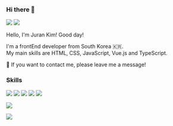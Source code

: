 ### Hi there 👋

<a href="https://ranna.tistory.com" rel="nofollow"><img src="https://img.shields.io/badge/Tech_Blog-DD0B78?style=flat-square&amp;logo=tistory%20Sponsors&amp;logoColor=white" style="max-width: 100%;"></a>
<a href="mailto:jran0323@gmail.com"><img src="https://img.shields.io/badge/jran0323@gmail.com-EA4335?style=flat-square&amp;logo=Gmail&amp;logoColor=white" style="max-width: 100%;"></a>

Hello, I'm Juran Kim!
Good day!

I'm a frontEnd developer from South Korea 🇰🇷.  
My main skills are HTML, CSS, JavaScript, Vue.js and TypeScript.

💬 If you want to contact me, please leave me a message!

### Skills
<a target="_blank" rel="noopener noreferrer nofollow"><img src="https://img.shields.io/badge/HTML5-E34F26?style=flat-square&amp;logo=html5&amp;logoColor=white" style="max-width: 100%;"></a>
<a target="_blank" rel=""><img src="https://img.shields.io/badge/CSS3-1572B6?style=flat-square&amp;logo=html5&amp;logoColor=white" style="max-width: 100%;"></a>
<a target="_blank" rel=""><img src="https://img.shields.io/badge/javascript-F7DF1E?style=flat-square&amp;logo=html5&amp;logoColor=white" style="max-width: 100%;"></a>
<a target="_blank" rel="noopener noreferrer nofollow"><img src="https://img.shields.io/badge/Vue.js-4FC08D?style=flat-square&amp;logo=html5&amp;logoColor=white" style="max-width: 100%;"></a>
<a target="_blank" rel="noopener noreferrer nofollow"><img src="https://img.shields.io/badge/Typescript-3178C6?style=flat-square&amp;logo=html5&amp;logoColor=white" style="max-width: 100%;"></a>

<a target="_blank" rel="noopener noreferrer nofollow"><img src="https://img.shields.io/badge/Node.js-339933?style=flat-square&amp;logo=html5&amp;logoColor=white" style="max-width: 100%;"></a>

<a target="_blank" rel="noopener noreferrer nofollow"><img src="https://img.shields.io/badge/AWS-FF9900?style=flat-square&amp;logo=html5&amp;logoColor=white" style="max-width: 100%;"></a>
